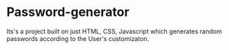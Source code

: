 # Password-generator

Its's a project built on just HTML, CSS, Javascript which generates random passwords according to the User's customizaton.
